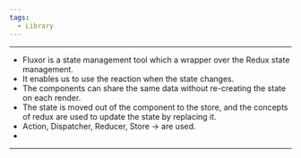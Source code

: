 ```yaml
---
tags:
  - Library
---
```

---
- Fluxor is a state management tool which a wrapper over the Redux state management.
- It enables us to use the reaction when the state changes.
- The components can share the same data without re-creating the state on each render.
- The state is moved out of the component to the store, and the concepts of redux are used to update the state by replacing it.
- Action, Dispatcher, Reducer, Store -> are used.
- 
---